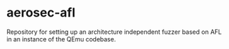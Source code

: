 # aerosec-afl
Repository for setting up an architecture independent fuzzer based on AFL in an instance of the QEmu codebase.
